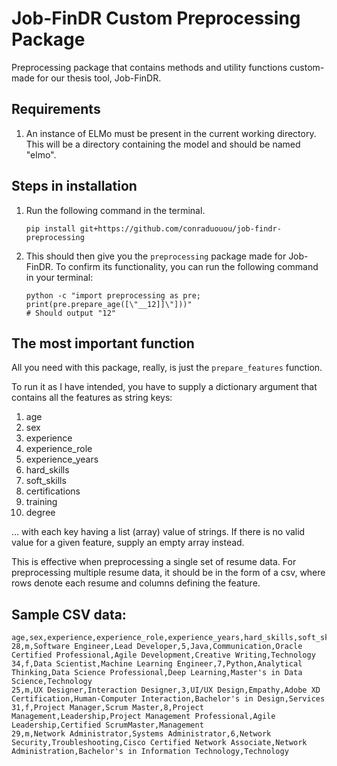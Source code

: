 # Job-FinDR Custom Preprocessing Package

Preprocessing package that contains methods and utility functions custom-made for our thesis tool, Job-FinDR.

## Requirements

1. An instance of ELMo must be present in the current working directory. This will be a directory containing the model and should be named "elmo".

## Steps in installation

1. Run the following command in the terminal.
    ```
    pip install git+https://github.com/conraduouou/job-findr-preprocessing
    ```

2. This should then give you the `preprocessing` package made for Job-FinDR. To confirm its functionality, you can run the following command in your terminal:
    ```
    python -c "import preprocessing as pre; print(pre.prepare_age([\"__12]]\"]))"
    # Should output "12"
    ```

## The most important function

All you need with this package, really, is just the `prepare_features` function.

To run it as I have intended, you have to supply a dictionary argument that contains all the features as string keys:

1. age
2. sex
3. experience
4. experience_role
5. experience_years
6. hard_skills
7. soft_skills
8. certifications
9. training
10. degree

... with each key having a list (array) value of strings. If there is no valid value for a given feature, supply an empty array instead.

This is effective when preprocessing a single set of resume data. For preprocessing multiple resume data, it should be in the form of a
csv, where rows denote each resume and columns defining the feature.

## Sample CSV data:
```csv
age,sex,experience,experience_role,experience_years,hard_skills,soft_skills,certifications,training,degree,job_field
28,m,Software Engineer,Lead Developer,5,Java,Communication,Oracle Certified Professional,Agile Development,Creative Writing,Technology
34,f,Data Scientist,Machine Learning Engineer,7,Python,Analytical Thinking,Data Science Professional,Deep Learning,Master's in Data Science,Technology
25,m,UX Designer,Interaction Designer,3,UI/UX Design,Empathy,Adobe XD Certification,Human-Computer Interaction,Bachelor's in Design,Services
31,f,Project Manager,Scrum Master,8,Project Management,Leadership,Project Management Professional,Agile Leadership,Certified ScrumMaster,Management
29,m,Network Administrator,Systems Administrator,6,Network Security,Troubleshooting,Cisco Certified Network Associate,Network Administration,Bachelor's in Information Technology,Technology
```